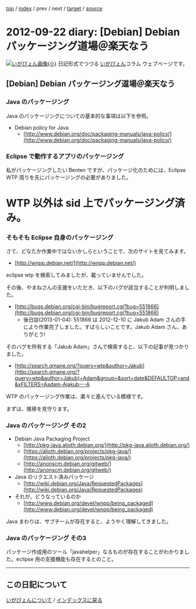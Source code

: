 [top](https://igapyon.github.io/diary/) 
 / [index](https://igapyon.github.io/diary/2012/index.html) 
 / prev 
 / next 
 / [target](https://igapyon.github.io/diary/2012/ig120922.html) 
 / [source](https://github.com/igapyon/diary/blob/gh-pages/2012/ig120922.html.src.md) 

2012-09-22 diary: [Debian] Debian パッケージング道場＠楽天なう
=====================================================================================================
[![いがぴょん画像(小)](https://igapyon.github.io/diary/images/iga200306s.jpg "いがぴょん")](https://igapyon.github.io/diary/memo/memoigapyon.html) 日記形式でつづる [いがぴょん](https://igapyon.github.io/diary/memo/memoigapyon.html)コラム ウェブページです。

## [Debian] Debian パッケージング道場＠楽天なう


### Java のパッケージング

Java のパッケージングについての基本的な事項は以下を参照。

* Debian policy for Java
  * [http://www.debian.org/doc/packaging-manuals/java-policy/](http://www.debian.org/doc/packaging-manuals/java-policy/)



### Eclipse で動作するアプリのパッケージング

私がパッケージングしたい Benten ですが、パッケージ化のためには、Eclipse WTP 周りを先にパッケージングの必要がありました。
# WTP 以外は sid 上でパッケージング済み。


### そもそも Eclipse 自身のパッケージング

さて、どなたか作業中ではないかしらということで、次のサイトを見てみます。

* [http://wnpp.debian.net/](http://wnpp.debian.net/)

eclipse wtp を検索してみましたが、載っていませんでした。

その後、やまねさんの支援をいただき、以下のバグが該当することが判明しました。

* [http://bugs.debian.org/cgi-bin/bugreport.cgi?bug=551866](http://bugs.debian.org/cgi-bin/bugreport.cgi?bug=551866)
  * 後日談(2013-01-04): 551866 は 2012-12-10 に Jakub Adam さんの手により作業完了しました。すばらしいことです。Jakub Adam さん、ありがとう!


そのバグを所有する「Jakub Adam」さんで検索すると、以下の記事が見つかりました。

* [http://search.gmane.org/?query=wtp&author=Jakub](http://search.gmane.org/?query=wtp&author=Jakub)+Adam&group=&sort=date&DEFAULTOP=and&xFILTERS=Aadam-Ajakub---A

WTP のパッケージング作業は、粛々と進んでいる模様です。

まずは、推移を見守ります。


### Java のパッケージング その2


* Debian Java Packaging Project
  * [http://pkg-java.alioth.debian.org/](http://pkg-java.alioth.debian.org/)
  * [https://alioth.debian.org/projects/pkg-java/](https://alioth.debian.org/projects/pkg-java/)
  * [http://anonscm.debian.org/gitweb/](http://anonscm.debian.org/gitweb/)
* Java のリクエスト済みパッケージ
  * [http://wiki.debian.org/Java/RequestedPackages](http://wiki.debian.org/Java/RequestedPackages)
* それが、どうなっているのか
  * [http://www.debian.org/devel/wnpp/being_packaged](http://www.debian.org/devel/wnpp/being_packaged)

Java まわりは、サブチームが存在すると、ようやく理解してきました。


### Java のパッケージング その3

パッケージ作成用のツール「javahelper」なるものが存在することがわかりました。eclipse 用の支援機能も存在するとのこと。


----------------------------------------------------------------------------------------------------

## この日記について
[いがぴょんについて](https://igapyon.github.io/diary/memo/memoigapyon.html) / [インデックスに戻る](https://igapyon.github.io/diary/idxall.html)
